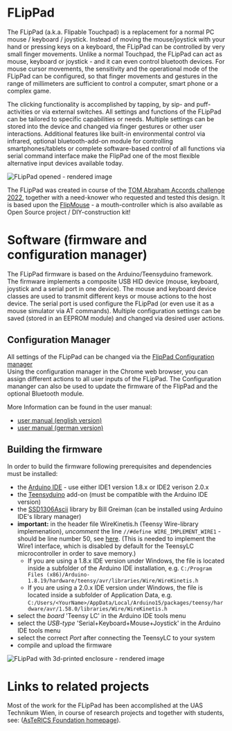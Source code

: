 # FLipPad

The FLipPad (a.k.a. Flipable Touchpad) is a replacement for a normal PC mouse / keyboard / joystick. 
Instead of moving the mouse/joystick with your hand or pressing keys on a keyboard, the FLipPad can be controlled by very small finger movements.
Unlike a normal Touchpad, the FLipPad can act as mouse, keyboard or joystick - and it can even control bluetooth devices.
For mouse cursor movements, the sensitivity and the operational mode of the FLipPad can be configured, so that finger movements and gestures in the range of millimeters are sufficient to control a computer, smart phone or a complex game.

The clicking functionality is accomplished by tapping, by sip- and puff-activities or via external switches.
All settings and functions of the FLipPad can be tailored to specific capabilities or needs. 
Multiple settings can be stored into the device and changed via finger gestures or other user interactions.
Additional features like built-in environmental control via infrared, optional bluetooth-add-on module for controlling smartphones/tablets or complete software-based control of all functions via serial command interface make the FlipPad one of the most flexible alternative input devices available today.

![FLipPad opened - rendered image](/img/renderings/sc2.png)

The FLipPad was created in course of the [TOM Abraham Accords challenge 2022](https://www.tomchallenge.org/), together with a need-knower who requested and tested this design.
It is based upon the [FlipMouse](https://github.com/asterics/FLipMouse) - a mouth-controller which is also available as Open Source project / DIY-construction kit!



# Software (firmware and configuration manager)

The FLipPad firmware is based on the Arduino/Teensyduino framework. The firmware implements a composite USB HID device (mouse, keyboard, joystick and a serial port in one device).
The mouse and keyboard device classes are used to transmit different keys or mouse actions to the host device. The serial port is used configure the FLipPad (or even use it as a mouse simulator via AT commands).
Multiple configuration settings can be saved (stored in an EEPROM module) and changed via desired user actions.


## Configuration Manager

All settings of the FLipPad can be changed via the [FlipPad Configuration manager](https://flippad.asterics.eu)  
Using the configuration manager in the Chrome web browser, you can assign different actions to all user inputs of the FLipPad.
The Configuration mananger can also be used to update the firmware of the FlipPad and the optional Bluetooth module.

More Information can be found in the user manual: 
* [user manual (english version)](https://github.com/asterics/FLipPad/blob/main/Documentation/UserManual/FLipPadUserManual.md)
* [user manual (german version)](https://github.com/asterics/FLipPad/blob/main/Documentation/UserManual/FLipPadAnwendungsanleitung.md)


## Building the firmware
In order to build the firmware following prerequisites and dependencies must be installed:
* the [Arduino IDE](https://www.arduino.cc/en/software) - use either IDE1 version 1.8.x or IDE2 verison 2.0.x
* the [Teensyduino](https://www.pjrc.com/teensy/td_download.html) add-on (must be compatible with the Arduino IDE version)
* the [SSD1306Ascii](https://github.com/greiman/SSD1306Ascii) library by Bill Greiman (can be installed using Arduino IDE's library manager)
* **important:** in the header file WireKinetis.h (Teensy Wire-library implemenation), *uncomment* the line `//#define WIRE_IMPLEMENT_WIRE1` - should be line number 50, see [here](https://github.com/PaulStoffregen/Wire/blob/2499ec67c2128629ee33697804f8650180293597/WireKinetis.h#L50). 
(This is needed to implement the Wire1 interface, which is disabled by default for the TeensyLC microcontroller in order to save memory.) 
  * If you are using a 1.8.x IDE version under Windows, the file is located inside a subfolder of the Arduino IDE installation, e.g.
`C:/Program Files (x86)/Arduino-1.8.19/hardware/teensy/avr/libraries/Wire/WireKinetis.h` 
  * If you are using a 2.0.x IDE version under Windows, the file is located inside a subfolder of Application Data, e.g.
`C:/Users/<YourName>/AppData/Local/Arduino15/packages/teensy/hardware/avr/1.58.0/libraries/Wire/WireKinetis.h`
* select the *board* 'Teensy LC' in the Arduino IDE tools menu
* select the *USB-type* 'Serial+Keyboard+Mouse+Joystick'  in the Arduino IDE tools menu
* select the correct *Port* after connecting the TeensyLC to your system
* compile and upload the firmware 

![FLipPad with 3d-printed enclosure - rendered image](/img/renderings/fp1.png)


# Links to related projects

Most of the work for the FLipPad has been accomplished at the UAS Technikum Wien, in course of research projects and together with students, see: 
([AsTeRICS Foundation homepage](https://www.asterics-foundation.org)).

